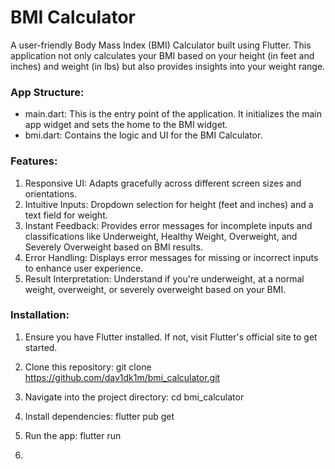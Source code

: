 # BMI Calculator

A user-friendly Body Mass Index (BMI) Calculator built using Flutter. This application not only calculates your BMI based on your height (in feet and inches) and weight (in lbs) but also provides insights into your weight range.

### App Structure:
- main.dart: This is the entry point of the application. It initializes the main app widget and sets the home to the BMI widget.
- bmi.dart: Contains the logic and UI for the BMI Calculator.

### Features:
1. Responsive UI: Adapts gracefully across different screen sizes and orientations.
2. Intuitive Inputs: Dropdown selection for height (feet and inches) and a text field for weight.
3. Instant Feedback: Provides error messages for incomplete inputs and classifications like Underweight, Healthy Weight, Overweight, and Severely Overweight based on BMI results.
4. Error Handling: Displays error messages for missing or incorrect inputs to enhance user experience.
5. Result Interpretation: Understand if you're underweight, at a normal weight, overweight, or severely overweight based on your BMI.

### Installation:
1. Ensure you have Flutter installed. If not, visit Flutter's official site to get started.
2. Clone this repository: git clone https://github.com/dav1dk1m/bmi_calculator.git
3. Navigate into the project directory: cd bmi_calculator
4. Install dependencies: flutter pub get
5. Run the app: flutter run

6. 
